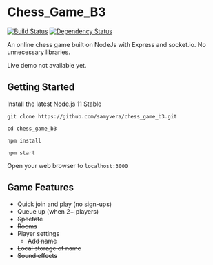 # Chess_Game_B3

[![Build Status](https://travis-ci.com/samyvera/chess_game_b3.svg?token=KepWfxdRLautAeksBzaf&branch=master)](https://travis-ci.com/samyvera/chess_game_b3)
[![Dependency Status](https://david-dm.org/samyvera/chess_game_b3.svg)](https://david-dm.org/samyvera/chess_game_b3)

An online chess game built on NodeJs with Express and socket.io.  No unnecessary libraries.

Live demo not available yet.

## Getting Started

Install the latest [Node.js](http://nodejs.org) 11 Stable

```console
git clone https://github.com/samyvera/chess_game_b3.git

cd chess_game_b3

npm install

npm start
```

Open your web browser to `localhost:3000`

## Game Features

- Quick join and play (no sign-ups)
- Queue up (when 2+ players)
- ~~Spectate~~
- ~~Rooms~~
- Player settings
  - ~~Add name~~
- ~~Local storage of name~~
- ~~Sound effects~~
